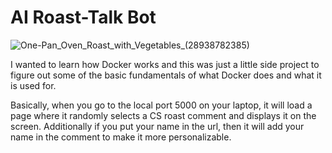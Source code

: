# AI Roast-Talk Bot

![One-Pan_Oven_Roast_with_Vegetables_(28938782385)](https://github.com/user-attachments/assets/897d578c-a2b9-4749-9e81-e51d00fb17bb)


I wanted to learn how Docker works and this was just a little side project to figure out some of the basic fundamentals of what Docker does and what it is used for.

Basically, when you go to the local port 5000 on your laptop, it will load a page where it randomly selects a CS roast comment and displays it on the screen. Additionally if you put your name in the url, then it will add your name in the comment to make it more personalizable.
